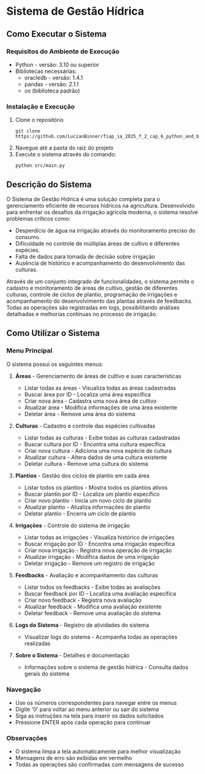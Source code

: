 # Sistema de Gestão Hídrica

## Como Executar o Sistema

### Requisitos do Ambiente de Execução
- Python - versão: 3.10 ou superior
- Bibliotecas necessárias:
  - oracledb - versão: 1.4.1
  - pandas - versão: 2.1.1
  - os (biblioteca padrão)

### Instalação e Execução
1. Clone o repositório
   ```
   git clone https://github.com/LucianBinner/fiap_ia_2025_f_2_cap_6_python_and_beyond.git
   ```
2. Navegue até a pasta do raiz do projeto
3. Execute o sistema através do comando:
   ```
   python src/main.py
   ```

## Descrição do Sistema

O Sistema de Gestão Hídrica é uma solução completa para o gerenciamento eficiente de recursos hídricos na agricultura. Desenvolvido para enfrentar os desafios da irrigação agrícola moderna, o sistema resolve problemas críticos como:

- Desperdício de água na irrigação através do monitoramento preciso do consumo.
- Dificuldade no controle de múltiplas áreas de cultivo e diferentes espécies.
- Falta de dados para tomada de decisão sobre irrigação
- Ausência de histórico e acompanhamento do desenvolvimento das culturas.

Através de um conjunto integrado de funcionalidades, o sistema permite o cadastro e monitoramento de áreas de cultivo, gestão de diferentes culturas, controle de ciclos de plantio, programação de irrigações e acompanhamento do desenvolvimento das plantas através de feedbacks. Todas as operações são registradas em logs, possibilitando análises detalhadas e melhorias contínuas no processo de irrigação.

## Como Utilizar o Sistema

### Menu Principal
O sistema possui os seguintes menus:

1. **Áreas** - Gerenciamento de áreas de cultivo e suas características
   - Listar todas as áreas - Visualiza todas as áreas cadastradas
   - Buscar área por ID - Localiza uma área específica
   - Criar nova área - Cadastra uma nova área de cultivo
   - Atualizar área - Modifica informações de uma área existente
   - Deletar área - Remove uma área do sistema

2. **Culturas** - Cadastro e controle das espécies cultivadas
   - Listar todas as culturas - Exibe todas as culturas cadastradas
   - Buscar cultura por ID - Encontra uma cultura específica
   - Criar nova cultura - Adiciona uma nova espécie de cultura
   - Atualizar cultura - Altera dados de uma cultura existente
   - Deletar cultura - Remove uma cultura do sistema

3. **Plantios** - Gestão dos ciclos de plantio em cada área
   - Listar todos os plantios - Mostra todos os plantios ativos
   - Buscar plantio por ID - Localiza um plantio específico
   - Criar novo plantio - Inicia um novo ciclo de plantio
   - Atualizar plantio - Atualiza informações do plantio
   - Deletar plantio - Encerra um ciclo de plantio

4. **Irrigações** - Controle do sistema de irrigação
   - Listar todas as irrigações - Visualiza histórico de irrigações
   - Buscar irrigação por ID - Encontra uma irrigação específica
   - Criar nova irrigação - Registra nova operação de irrigação
   - Atualizar irrigação - Modifica dados de uma irrigação
   - Deletar irrigação - Remove um registro de irrigação

5. **Feedbacks** - Avaliação e acompanhamento das culturas
   - Listar todos os feedbacks - Exibe todas as avaliações
   - Buscar feedback por ID - Localiza uma avaliação específica
   - Criar novo feedback - Registra nova avaliação
   - Atualizar feedback - Modifica uma avaliação existente
   - Deletar feedback - Remove uma avaliação do sistema

6. **Logs do Sistema** - Registro de atividades do sistema
   - Visualizar logs do sistema - Acompanha todas as operações realizadas

7. **Sobre o Sistema** - Detalhes e documentação
   - Informações sobre o sistema de gestão hídrica - Consulta dados gerais do sistema

### Navegação
- Use os números correspondentes para navegar entre os menus
- Digite '0' para voltar ao menu anterior ou sair do sistema
- Siga as instruções na tela para inserir os dados solicitados
- Pressione ENTER após cada operação para continuar

### Observações
- O sistema limpa a tela automaticamente para melhor visualização
- Mensagens de erro são exibidas em vermelho
- Todas as operações são confirmadas com mensagens de sucesso